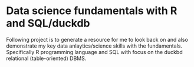 # Data science fundamentals with R and SQL/duckdb

Following project is to generate a resource for me to look back on and also demonstrate my key data anlaytics/science skills with the fundamentals. Specifically  R programming language and SQL with focus on the duckbd relational (table-oriented) DBMS.